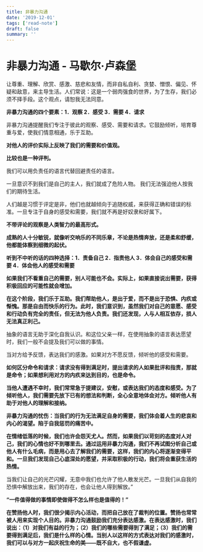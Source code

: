 ```yaml
---
title: 非暴力沟通
date: '2019-12-01'
tags: ['read-note']
draft: false
summary: ''
---
```


# 非暴力沟通 - 马歇尔·卢森堡

让尊重、理解、欣赏、感激、慈悲和友情，而非自私自利、贪婪、憎恨、偏见、怀疑和敌意，来主导生活。人们常说：这是一个弱肉强食的世界，为了生存，我们必须不择手段。这个观点，请恕我无法同意。

**非暴力沟通的四个要素：1．观察 2．感受 3．需要 4．请求**

非暴力沟通提醒我们专注于彼此的观察、感受、需要和请求。它鼓励倾听，培育尊重与爱，使我们情意相通，乐于互助。

**对他人的评价实际上反映了我们的需要和价值观。**

**比较也是一种评判。**

我们可以用负责任的语言代替回避责任的语言。

一旦意识不到我们是自己的主人，我们就成了危险人物。
我们无法强迫他人按我们的期待生活。

人们越是习惯于评定是非，他们也就越倾向于追随权威，来获得正确和错误的标准。一旦专注于自身的感受和需要，我们就不再是好奴隶和好属下。

**不带评论的观察是人类智力的最高形式。**

**成熟的人十分敏锐，就像听交响乐的不同乐章，不论是热情奔放，还是柔和舒缓，他都能体察到细微的起伏。**

**听到不中听的话的四种选择：1．责备自己 2．指责他人 3．体会自己的感受和需要 4．体会他人的感受和需要**

**如果我们不看重自己的需要，别人可能也不会。实际上，如果直接说出需要，获得积极回应的可能性就会增加。**

**在这个阶段，我们乐于互助。我们帮助他人，是出于爱，而不是出于恐惧、内疚或惭愧。那是自由而快乐的行为。此时，我们意识到，虽然我们对自己的意愿、感受和行动负有完全的责任，但无法为他人负责。我们还发现，人与人相互依存，损人无法真正利己。**

抽象的语言无助于深化自我认识。和这位父亲一样，在使用抽象的语言表达愿望时，我们一般不会提及我们可以做的事情。

当对方给予反馈，表达我们的感激。如果对方不愿反馈，倾听他的感受和需要。

**如何区分命令和请求：请求没有得到满足时，提出请求的人如果批评和指责，那就是命令；如果想利用对方的内疚来达到目的，也是命令。**

**当他人遭遇不幸时，我们常常急于提建议，安慰，或表达我们的态度和感受。为了倾听他人，我们需要先放下已有的想法和判断，全心全意地体会对方。倾听他人有助于对他人的理解和接纳。**

**非暴力沟通的忧伤：当我们的行为无法满足自身的需要，我们体会着人生的悲哀和内心的渴望。陷于自我惩罚的痛苦中。**

**在情绪低落的时候，我们也许会怨天尤人。然而，如果我们以苛刻的态度对人对己，我们的心情也好不到哪里去。通过运用非暴力沟通，我们不再试图分析自己或他人有什么毛病，而是用心去了解我们的需要，这样，我们的内心将逐渐变得平和。一旦我们发现自己心底深处的愿望，并采取积极的行动，我们将会重获生活的热情。**

当我们让自己的光芒闪耀，无意中我们也允许了他人散发光芒。一旦我们从自我的恐惧中解放出来，我们的存在，也会让他人得到解放。”

**“一件值得做的事情即使做得不怎么样也是值得的！”**

**在赞扬他人时，我们很少揭示内心活动，而把自己放在了裁判的位置。赞扬也常常被人用来实现个人目的。非暴力沟通鼓励我们充分表达感激。在表达感激时，我们说出：（1）对我们有益的行为；（2）我们的哪些需要得到了满足；（3）我们的需要得到满足后，我们是什么样的心情。当别人以这样的方式表达对我们的感激时，我们可以与对方一起庆祝生命的美——既不自大，也不假谦虚。**
